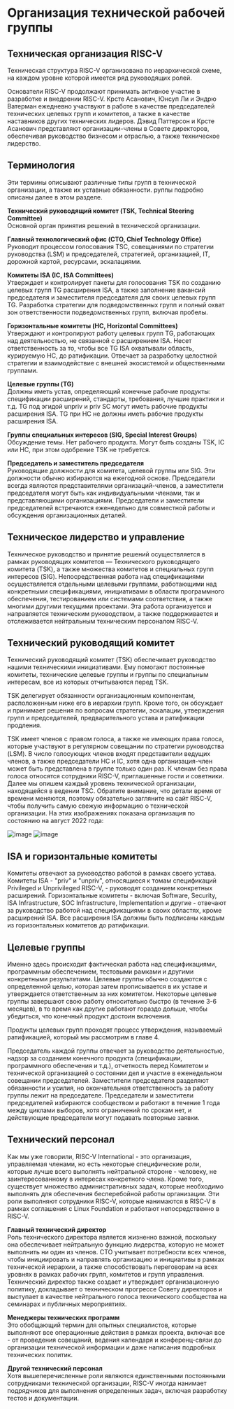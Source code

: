 # Организация технической рабочей группы
## Техническая организация RISC-V
Техническая структура RISC-V организована по иерархической схеме, на каждом уровне которой имеется ряд руководящих ролей.

Основатели RISC-V продолжают принимать активное участие в разработке и внедрении RISC-V. Крсте Асанович, Юнсуп Ли и Эндрю Ватерман ежедневно 
участвуют в работе в качестве председателей технических целевых групп и комитетов, а также в качестве наставников других технических лидеров. 
Дэвид Паттерсон и Крсте Асанович представляют организации-члены в Совете директоров, обеспечивая руководство бизнесом и отраслью, а также техническое лидерство.

## Терминология
Эти термины описывают различные типы групп в технической организации, а также их уставные обязанности. руппы подробно описаны далее в этом разделе.

**Технический руководящий комитет (TSK, Technical Steering Committee)**\
Основной орган принятия решений в технической организации.

**Главный технологический офис (CTO, Chief Technology Office)**\
Руководит процессом голосования TSC, совещаниями по стратегии руководства (LSM) и председателей, стратегией, организацией, IT, дорожной картой, ресурсами, эскалациями.

**Комитеты ISA (IC, ISA Committees)**\
Утверждает и контролирует пакеты для голосования TSK по созданию целевых групп TG расширения ISA, а также заполнение вакансий председателя и 
заместителя председателя для своих целевых групп TG. Разработка стратегии для подведомственных групп и полный охват зон ответственности подведомственных групп, включая пробелы.

**Горизонтальные комитеты (HC, Horizontal Committees)**\
Утверждают и контролируют работу целевых групп TG, работающих над деятельностью, не связанной с расширением ISA. Несет ответственность за то, 
чтобы все TG ISA охватывали область, курируемую HC, до ратификации. Отвечает за разработку целостной стратегии и взаимодействие с внешней экосистемой и общественными группами.

**Целевые группы (TG)**\
Должны иметь устав, определяющий конечные рабочие продукты: спецификации расширений, стандарты, требования, лучшие практики и т.д. TG под 
эгидой unpriv и priv SC могут иметь рабочие продукты расширения ISA. TG при HC не должны иметь рабочие продукты расширения ISA.

**Группы специальных интересов (SIG, Special Interest Groups)**\
Обсуждение темы. Нет рабочего продукта. Могут быть созданы TSK, IC или HC, при этом одобрение TSK не требуется.

**Председатель и заместитель председателя**\
Руководящие должности для комитета, целевой группы или SIG. Эти должности обычно избираются на ежегодной основе. 
Председатели всегда являются представителями организаций-членов, а заместители председателя могут быть как индивидуальными членами, 
так и представляющими организациями. Председатели и заместители председателей встречаются еженедельно для совместной работы и обсуждения организационных деталей.

## Техническое лидерство и управление
Техническое руководство и принятие решений осуществляется в рамках руководящих комитетов — Технического руководящего комитета (TSK), 
а также множества комитетов и специальных групп интересов (SIG). Непосредственная работа над спецификациями осуществляется отдельными целевыми группами, 
работающими над конкретными спецификациями, инициативами в области программного обеспечения, тестированием или системами соответствия, 
а также многими другими текущими проектами. Эта работа организуется и направляется техническим руководством, а также поддерживается и 
отслеживается нейтральным техническим персоналом RISC-V.

## Технический руководящий комитет
Технический руководящий комитет (TSK) обеспечивает руководство нашими техническими инициативами. 
Ему помогают постоянные комитеты, технические целевые группы и группы по специальным интересам, все из которых отчитываются перед TSK.

TSK делегирует обязанности организационным компонентам, расположенным ниже его в иерархии групп. Кроме того, он обсуждает и принимает решения 
по вопросам стратегии, эскалации, утверждения групп и председателей, предварительного устава и ратификации продления.

TSK имеет членов с правом голоса, а также не имеющих права голоса, которые участвуют в регулярном совещании по стратегии руководства (LSM). 
В число голосующих членов входят представители ведущих членов, а также председатели HC и IC, хотя одна организация-член может быть представлена 
в группе только один раз. К членам без права голоса относятся сотрудники RISC-V, приглашенные гости и советники. 
Далее мы опишем каждый уровень технической организации, находящейся в ведении TSC. Обратите внимание, что детали время от времени меняются, 
поэтому обязательно загляните на сайт RISC-V, чтобы получить самую свежую информацию о технической организации. 
На этих изображениях показана организация по состоянию на август 2022 года:

![image](https://github.com/mt-omarov/Intro-to-RISC-V/assets/95280619/64b8586e-3401-42fa-b2a8-a9b2ffa6d20d)
![image](https://github.com/mt-omarov/Intro-to-RISC-V/assets/95280619/d92ed1d4-3a52-438f-abe7-d79e7a11177c)

## ISA и горизонтальные комитеты
Комитеты отвечают за руководство работой в рамках своего устава. Комитеты ISA - "priv" и "unpriv", относящиеся к томам спецификаций 
Privileged и Unprivileged RISC-V, - руководят созданием конкретных расширений. Горизонтальные комитеты - включая Software, Security, 
ISA Infrastructure, SOC Infrastructure, Implementation и другие - отвечают за руководство работой над спецификациями в своих областях, 
кроме расширений ISA. Все расширения ISA должны быть подписаны каждым из горизонтальных комитетов до ратификации.

## Целевые группы
Именно здесь происходит фактическая работа над спецификациями, программным обеспечением, тестовыми рамками и другими конкретными результатами. 
Целевые группы обычно создаются с определенной целью, которая затем прописывается в их уставе и утверждается ответственным за них комитетом. 
Некоторые целевые группы завершают свою работу относительно быстро (в течение 3-6 месяцев), в то время как другие работают гораздо дольше, чтобы убедиться, что конечный продукт достоин включения.

Продукты целевых групп проходят процесс утверждения, называемый ратификацией, который мы рассмотрим в главе 4.

Председатель каждой группы отвечает за руководство деятельностью, надзор за созданием конечного продукта (спецификации, программного обеспечения и т.д.), 
отчетность перед Комитетом и технической организацией о состоянии дел и участие в еженедельном совещании председателей. 
Заместители председателя разделяют обязанности и усилия, но окончательная ответственность за работу группы лежит на председателе. 
Председатели и заместители председателей избираются сообществом и работают в течение 1 года между циклами выборов, хотя ограничений по срокам нет, 
и действующие председатели могут подавать повторные заявки.

## Технический персонал
Как мы уже говорили, RISC-V International - это организация, управляемая членами, но есть некоторые специфические роли, 
которые лучше всего выполнять нейтральной стороне - человеку, не заинтересованному в интересах конкретного члена. 
Кроме того, существует множество административных задач, которые необходимо выполнять для обеспечения бесперебойной работы организации. 
Эти роли выполняют сотрудники RISC-V, которые нанимаются в RISC-V в рамках соглашения с Linux Foundation и работают непосредственно в RISC-V.

**Главный технический директор**\
Роль технического директора является жизненно важной, поскольку она обеспечивает нейтральную функцию лидерства, которую не может выполнить ни один из членов. 
CTO учитывает потребности всех членов, чтобы инициировать и направлять организацию и инициативы в рамках технической иерархии, 
а также способствовать переговорам на всех уровнях в рамках рабочих групп, комитетов и групп управления. 
Технический директор также создает и утверждает организационную политику, докладывает о техническом прогрессе Совету директоров и выступает 
в качестве нейтрального голоса технического сообщества на семинарах и публичных мероприятиях.

**Менеджеры технических программ**\
Это обобщающий термин для опытных специалистов, которые выполняют все операционные действия в рамках проекта, включая все - от проведения совещаний, 
ведения календаря и конференц-связи до организации технической информации и даже написания подробных технических политик.

**Другой технический персонал**\
Хотя вышеперечисленные роли являются единственными постоянными сотрудниками технической организации, RISC-V иногда нанимает подрядчиков 
для выполнения определенных задач, включая разработку тестов и документации.





